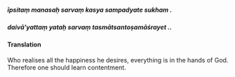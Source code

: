 ##### īpsitaṃ manasaḥ sarvaṃ kasya sampadyate sukham .
##### daivā'yattaṃ yataḥ sarvaṃ tasmātsantoṣamāśrayet ..

#### Translation

Who realises all the happiness he desires, everything is in the hands of God. Therefore one should learn contentment.